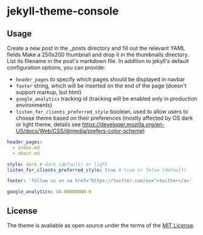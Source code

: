 # jekyll-theme-console

## Usage

Create a new post in the _posts directory and fill out the relevant YAML fields
Make a 250x200 thumbnail and drop it in the thumbnails directory. List its filename in the post's markdown file.
In addition to jekyll's default configuration options, you can provide:
- `header_pages` to specify which pages should be displayed in navbar
- `footer` string, which will be inserted on the end of the page (doesn't support markup, but html)
- `google_analytics` tracking id (tracking will be enabled only in production environments)
- `listen_for_clients_preferred_style` boolean, used to allow users to choose theme based on their preferences (mostly affected by OS dark or light theme, details see https://developer.mozilla.org/en-US/docs/Web/CSS/@media/prefers-color-scheme)

```yaml
header_pages:
  - index.md
  - about.md

style: dark # dark (default) or light
listen_for_clients_preferred_style: true # true or false (default)

footer: 'follow us on <a href="https://twitter.com/xxx">twitter</a>'

google_analytics: UA-NNNNNNNN-N
```


## License

The theme is available as open source under the terms of the [MIT License](https://opensource.org/licenses/MIT).

